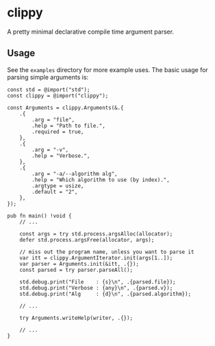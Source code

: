 # clippy

A pretty minimal declarative compile time argument parser.

## Usage

See the `examples` directory for more example uses. The basic usage for parsing simple arguments is:
```zig
const std = @import("std");
const clippy = @import("clippy");

const Arguments = clippy.Arguments(&.{
    .{
        .arg = "file",
        .help = "Path to file.",
        .required = true,
    },
    .{
        .arg = "-v",
        .help = "Verbose.",
    },
    .{
        .arg = "-a/--algorithm alg",
        .help = "Which algorithm to use (by index).",
        .argtype = usize,
        .default = "2",
    },
});

pub fn main() !void {
    // ...

    const args = try std.process.argsAlloc(allocator);
    defer std.process.argsFree(allocator, args);

    // miss out the program name, unless you want to parse it
    var itt = clippy.ArgumentIterator.init(args[1..]);
    var parser = Arguments.init(&itt, .{});
    const parsed = try parser.parseAll();

    std.debug.print("File    : {s}\n", .{parsed.file});
    std.debug.print("Verbose : {any}\n", .{parsed.v});
    std.debug.print("Alg     : {d}\n", .{parsed.algorithm});

    // ...

    try Arguments.writeHelp(writer, .{});

    // ...
}
```
